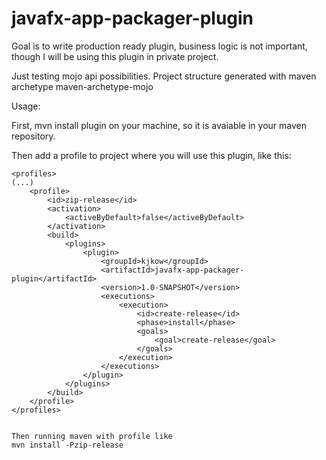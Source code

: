 # javafx-app-packager-plugin

Goal is to write production ready plugin, business logic is not important, 
though I will be using this plugin in private project.

Just testing mojo api possibilities.
Project structure generated with maven archetype maven-archetype-mojo

Usage:

First, mvn install plugin on your machine, so it is avaiable in your maven repository.

Then add a profile to project where you will use this plugin, like this:

    <profiles>
    (...)
        <profile>
            <id>zip-release</id>
            <activation>
                <activeByDefault>false</activeByDefault>
            </activation>
            <build>
                <plugins>
                    <plugin>
                        <groupId>kjkow</groupId>
                        <artifactId>javafx-app-packager-plugin</artifactId>
                        <version>1.0-SNAPSHOT</version>
                        <executions>
                            <execution>
                                <id>create-release</id>
                                <phase>install</phase>
                                <goals>
                                    <goal>create-release</goal>
                                </goals>
                            </execution>
                        </executions>
                    </plugin>
                </plugins>
            </build>
        </profile>
    </profiles>
    
    
    Then running maven with profile like
    mvn install -Pzip-release
